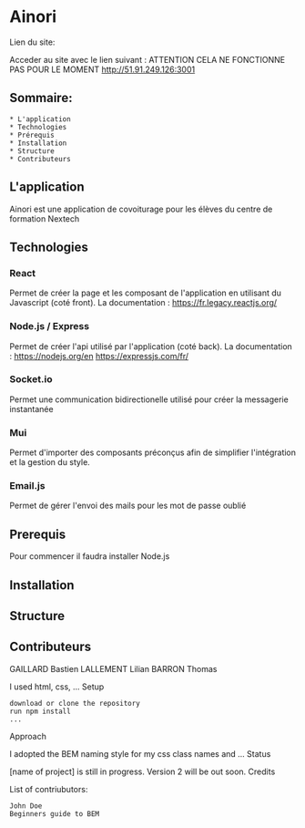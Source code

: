 # Ainori

Lien du site:

Acceder au site avec le lien suivant : ATTENTION CELA NE FONCTIONNE PAS POUR LE MOMENT http://51.91.249.126:3001

## Sommaire:

    * L'application
    * Technologies
    * Prérequis
    * Installation
    * Structure
    * Contributeurs
    

## L'application

Ainori est une application de covoiturage pour les élèves du centre de formation Nextech

## Technologies
 
### React

Permet de créer la page et les composant de l'application en utilisant du Javascript (coté front).
La documentation : https://fr.legacy.reactjs.org/

### Node.js / Express

Permet de créer l'api utilisé par l'application (coté back).
La documentation : https://nodejs.org/en
                   https://expressjs.com/fr/

### Socket.io

Permet une communication bidirectionelle utilisé pour créer la messagerie instantanée

### Mui

Permet d'importer des composants préconçus afin de simplifier l'intégration et la gestion du style.
### Email.js

Permet de gérer l'envoi des mails pour les mot de passe oublié 

## Prerequis

Pour commencer il faudra installer Node.js 
## Installation

## Structure

## Contributeurs 
  
  GAILLARD Bastien
  LALLEMENT Lilian
  BARRON Thomas
  
I used html, css, ...
Setup

    download or clone the repository
    run npm install
    ...

Approach

I adopted the BEM naming style for my css class names and ...
Status

[name of project] is still in progress. Version 2 will be out soon.
Credits

List of contriubutors:

    John Doe
    Beginners guide to BEM
